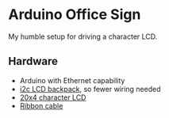 Arduino Office Sign
===================

My humble setup for driving a character LCD.

Hardware
--------

* Arduino with Ethernet capability
* [i2c LCD backpack](http://www.adafruit.com/products/292), so fewer wiring needed
* [20x4 character LCD](http://www.adafruit.com/products/498)
* [Ribbon cable](https://www.sparkfun.com/products/10647)
